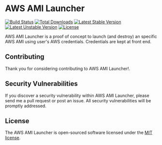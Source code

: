 # AWS AMI Launcher

[![Build Status](https://travis-ci.org/laravel/framework.svg)](https://travis-ci.org/laravel/framework)
[![Total Downloads](https://poser.pugx.org/laravel/framework/d/total.svg)](https://packagist.org/packages/laravel/framework)
[![Latest Stable Version](https://poser.pugx.org/laravel/framework/v/stable.svg)](https://packagist.org/packages/laravel/framework)
[![Latest Unstable Version](https://poser.pugx.org/laravel/framework/v/unstable.svg)](https://packagist.org/packages/laravel/framework)
[![License](https://poser.pugx.org/laravel/framework/license.svg)](https://packagist.org/packages/laravel/framework)

AWS AMI Launcher is a proof of concept to launch (and destroy) an specific AWS AMI using user's AWS credentials. Credentials are kept at front end.

## Contributing

Thank you for considering contributing to AWS AMI Launcher!.

## Security Vulnerabilities

If you discover a security vulnerability within AWS AMI Launcher, please send me a pull request or post an issue. All security vulnerabilities will be promptly addressed.

## License

The AWS AMI Launcher is open-sourced software licensed under the [MIT license](http://opensource.org/licenses/MIT).
